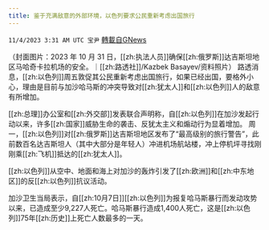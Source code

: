 ```yaml
---
title: 鉴于充满敌意的外部环境，以色列要求公民重新考虑出国旅行
---
```

`11/4/2023 3:31 AM UTC 宝尹` [轉載自GNews](https://gnews.org/articles/1919708)

（封面图片：2023 年 10 月 31 日，[[zh:执法人员]]确保[[zh:俄罗斯]]达吉斯坦地区马哈奇卡拉机场的安全。｜[[zh:路透社]]/Kazbek Basayev/资料照片）
路透消息，[[zh:以色列]]周五敦促其公民重新考虑出国旅行，如果已经出国，要格外小心，理由是目前与加沙哈马斯的冲突导致对[[zh:犹太人]]和[[zh:以色列]]人的敌意有所增加。

[[zh:总理]]办公室和[[zh:外交部]]发表联合声明称，自[[zh:以色列]]在加沙发起行动以来，许多[[zh:国家]]威胁生命的袭击、反犹太主义和煽动行为显着增加。
周一，[[zh:以色列]]对[[zh:俄罗斯]]达吉斯坦地区发布了“最高级别的旅行警告”，此前数百名达吉斯坦人（其中大部分是年轻人）冲进机场航站楼，冲上停机坪寻找刚刚乘[[zh:飞机]]抵达的[[zh:犹太人]]。

[[zh:以色列]]从空中、地面和海上对加沙的轰炸引发了[[zh:欧洲]]和[[zh:中东地区]]的反[[zh:以色列]]抗议活动。

加沙卫生当局表示，自[[zh:10月7日]][[zh:以色列]]为报复哈马斯暴行而发动攻势以来，已造成至少9,227人死亡。哈马斯暴行造成1,400人死亡，这是[[zh:以色列]]75年[[zh:历史]]上死亡人数最多的一天。
